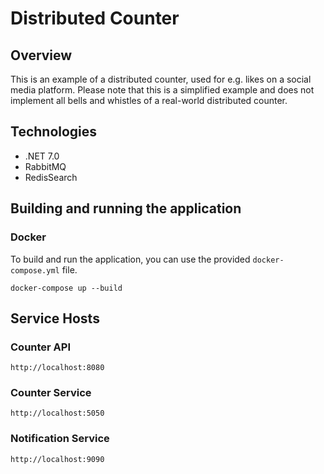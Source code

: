 # Distributed Counter

## Overview 
This is an example of a distributed counter, used for e.g. likes on a social media platform. Please note that this 
is a simplified example and does not implement all bells and whistles of a real-world distributed counter.

## Technologies
* .NET 7.0
* RabbitMQ
* RedisSearch

## Building and running the application

### Docker
To build and run the application, you can use the provided `docker-compose.yml` file. 

```shell
docker-compose up --build
```

## Service Hosts

### Counter API
```
http://localhost:8080
```

### Counter Service
```
http://localhost:5050
```

### Notification Service
```
http://localhost:9090
```
